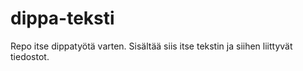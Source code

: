 dippa-teksti
============
Repo itse dippatyötä varten. Sisältää siis itse tekstin ja siihen liittyvät tiedostot.

